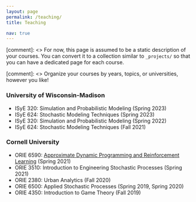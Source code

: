 ```yaml
---
layout: page
permalink: /teaching/
title: Teaching

nav: true
---
```


[comment]: <> For now, this page is assumed to be a static description of your courses. You can convert it to a collection similar to `_projects/` so that you can have a dedicated page for each course.

[comment]: <> Organize your courses by years, topics, or universities, however you like!


### University of Wisconsin-Madison

- ISyE 320: Simulation and Probabilistic Modeling (Spring 2023) <br>
- ISyE 624: Stochastic Modeling Techniques (Spring 2023) <br>
- ISyE 320: Simulation and Probabilistic Modeling (Spring 2022) <br>
- ISyE 624: Stochastic Modeling Techniques (Fall 2021) <br>

### Cornell University

- ORIE 6590: <a href="https://courses.cit.cornell.edu/orie6590/">Approximate Dynamic Programming and Reinforcement Learning</a> (Spring 2021)<br>
- ORIE 3510: Introduction to Engineering Stochastic Processes (Spring 2021)<br>
- ORIE 2380: Urban Analytics (Fall 2020)<br>
- ORIE 6500: Applied Stochastic Processes (Spring 2019, Spring 2020)<br>
- ORIE 4350: Introduction to Game Theory (Fall 2019)<br>
